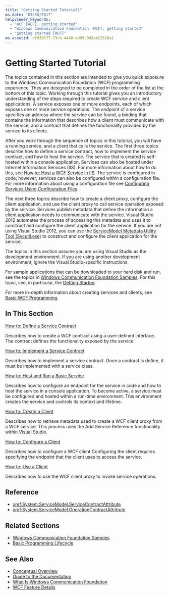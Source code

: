```yaml
---
title: "Getting Started Tutorial1"
ms.date: "03/30/2017"
helpviewer_keywords:
  - "WCF [WCF], getting started"
  - "Windows Communication Foundation [WCF], getting started"
  - "getting started [WCF]"
ms.assetid: df939177-73cb-4440-bd95-092a421516a1
---
```

# Getting Started Tutorial
The topics contained in this section are intended to give you quick exposure to the Windows Communication Foundation (WCF) programming experience. They are designed to be completed in the order of the list at the bottom of this topic. Working through this tutorial gives you an introductory understanding of the steps required to create WCF service and client applications. A service exposes one or more endpoints, each of which exposes one or more service operations. The *endpoint* of a service specifies an address where the service can be found, a binding that contains the information that describes how a client must communicate with the service, and a contract that defines the functionality provided by the service to its clients.

 After you work through the sequence of topics in this tutorial, you will have a running service, and a client that calls the service. The first three topics describe how to define a service contract, how to implement the service contract, and how to host the service. The service that is created is self-hosted within a console application. Services can also be hosted under Internet Information Services (IIS). For more information about how to do this, see [How to: Host a WCF Service in IIS](../../../docs/framework/wcf/feature-details/how-to-host-a-wcf-service-in-iis.md). The service is configured in code; however, services can also be configured within a configuration file. For more information about using a configuration file see [Configuring Services Using Configuration Files](../../../docs/framework/wcf/configuring-services-using-configuration-files.md).

 The next three topics describe how to create a client proxy, configure the client application, and use the client proxy to call service operation exposed by the service. Services publish metadata that define the information a client application needs to communicate with the service. Visual Studio 2012 automates the process of accessing this metadata and uses it to construct and configure the client application for the service. If you are not using Visual Studio 2012, you can use the [ServiceModel Metadata Utility Tool (Svcutil.exe)](../../../docs/framework/wcf/servicemodel-metadata-utility-tool-svcutil-exe.md) to construct and configure the client application for the service.

The topics in this section assume you are using Visual Studio as the development environment. If you are using another development environment, ignore the Visual Studio-specific instructions.

For sample applications that can be downloaded to your hard disk and run, see the topics in [Windows Communication Foundation Samples](https://msdn.microsoft.com/library/8ec9d192-5d81-4f64-bfd3-90c5e5858c91). For this topic, see, in particular, the [Getting Started](../../../docs/framework/wcf/samples/getting-started-sample.md).

For more in-depth information about creating services and clients, see [Basic WCF Programming](../../../docs/framework/wcf/basic-wcf-programming.md).

## In This Section
 [How to: Define a Service Contract](../../../docs/framework/wcf/how-to-define-a-wcf-service-contract.md)

 Describes how to create a WCF contract using a user-defined interface. The contract defines the functionality exposed by the service.

 [How to: Implement a Service Contract](../../../docs/framework/wcf/how-to-implement-a-wcf-contract.md)

 Describes how to implement a service contract. Once a contract is define, it must be implemented with a service class.

 [How to: Host and Run a Basic Service](../../../docs/framework/wcf/how-to-host-and-run-a-basic-wcf-service.md)

 Describes how to configure an endpoint for the service in code and how to host the service in a console application. To become active, a service must be configured and hosted within a run-time environment. This environment creates the service and controls its context and lifetime.

 [How to: Create a Client](../../../docs/framework/wcf/how-to-create-a-wcf-client.md)

 Describes how to retrieve metadata used to create a WCF client proxy from a WCF service. This process uses the Add Service Reference functionality within Visual Studio.

 [How to: Configure a Client](../../../docs/framework/wcf/how-to-configure-a-basic-wcf-client.md)

 Describes how to configure a WCF client Configuring the client requires specifying the endpoint that the client uses to access the service.

 [How to: Use a Client](../../../docs/framework/wcf/how-to-use-a-wcf-client.md)

 Describes how to use the WCF client proxy to invoke service operations.

## Reference

- <xref:System.ServiceModel.ServiceContractAttribute>
- <xref:System.ServiceModel.OperationContractAttribute>

## Related Sections

- [Windows Communication Foundation Samples](https://msdn.microsoft.com/library/8ec9d192-5d81-4f64-bfd3-90c5e5858c91)
- [Basic Programming Lifecycle](../../../docs/framework/wcf/basic-programming-lifecycle.md)

## See Also

- [Conceptual Overview](../../../docs/framework/wcf/conceptual-overview.md)
- [Guide to the Documentation](../../../docs/framework/wcf/guide-to-the-documentation.md)
- [What Is Windows Communication Foundation](../../../docs/framework/wcf/whats-wcf.md)
- [WCF Feature Details](../../../docs/framework/wcf/feature-details/index.md)